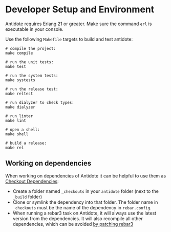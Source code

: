 # Developer Setup and Environment

Antidote requires Erlang 21 or greater. 
Make sure the command `erl` is executable in your console.

Use the following `Makefile` targets to build and test antidote:

	# compile the project:
	make compile

	# run the unit tests:
	make test

	# run the system tests:
	make systests
	
	# run the release test:
	make reltest

	# run dialyzer to check types:
	make dialyzer
	
	# run linter
	make lint

	# open a shell:
	make shell

	# build a release:
	make rel
	
	

Working on dependencies
-----------

When working on dependencies of Antidote it can be helpful to use them as [Checkout Dependencies](https://www.rebar3.org/docs/dependencies#section-checkout-dependencies):

- Create a folder named `_checkouts` in your `antidote` folder (next to the `_build` folder)
- Clone or symlink the dependency into that folder. The folder name in `_checkouts` must be the name of the dependency in `rebar.config`.
- When running a rebar3 task on Antidote, it will always use the latest version from the dependencies. 
  It will also recompile all other dependencies, which can be avoided [by patching rebar3](https://github.com/erlang/rebar3/issues/2152)
